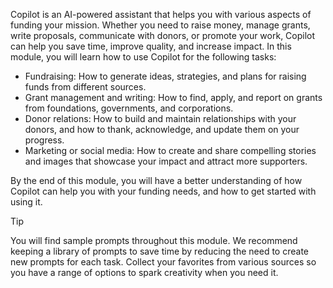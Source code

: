 Copilot is an AI-powered assistant that helps you with various aspects of funding your mission. Whether you need to raise money, manage grants, write proposals, communicate with donors, or promote your work, Copilot can help you save time, improve quality, and increase impact. In this module, you will learn how to use Copilot for the following tasks:

- Fundraising: How to generate ideas, strategies, and plans for raising funds from different sources.
- Grant management and writing: How to find, apply, and report on grants from foundations, governments, and corporations.
- Donor relations: How to build and maintain relationships with your donors, and how to thank, acknowledge, and update them on your progress.
- Marketing or social media: How to create and share compelling stories and images that showcase your impact and attract more supporters.

By the end of this module, you will have a better understanding of how Copilot can help you with your funding needs, and how to get started with using it.

> [!TIP]
> You will find sample prompts throughout this module. We recommend keeping a library of prompts to save time by reducing the need to create new prompts for each task. Collect your favorites from various sources so you have a range of options to spark creativity when you need it.  